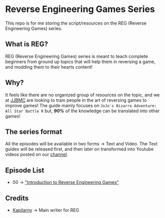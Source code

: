 # Reverse Engineering Games Series

This repo is for me storing the script/resources on the REG
(Reverse Engineering Games) series.

## What is REG?

REG (Reverse Engineering Games) series is meant to teach complete beginners from 
ground up topics that will help them in reversing a game,
and modding them to their hearts content!

## Why?

It feels like there are no organized group of resources on the
topic, and we at [JJBMC](https://jojomodding.com)
are looking to train people in the art of reversing games to improve games!
The guide mainly focuses on
`JoJo's Bizarre Adventure: All Star Battle R` but,
***90%*** of the knowledge can be translated into other games!

## The series format

All the episodes will be available in two forms -> Text and Video.
The Text guides will be released first, and then later on transformed into
Youtube videos posted on our [channel](https://youtube.jojomodding.com).

## Episode List

- 00 -> ["Introduction to Reverse Engineering Games"](episodes/00_introduction/episode.md)

## Credits

- [Kapilarny](https://github.com/Kapilarny/) -> Main writer for REG

